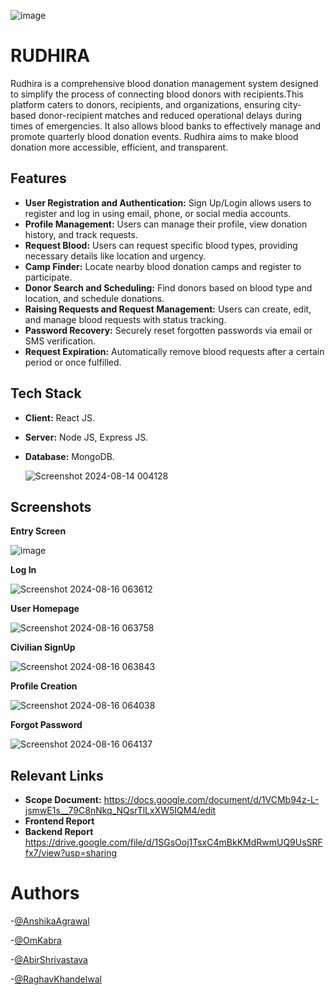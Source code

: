 ![image](https://github.com/user-attachments/assets/e6af3d35-79a6-4156-9dc4-afee1c711320)


# RUDHIRA
Rudhira is a comprehensive blood donation management system designed to simplify the process of connecting blood donors with recipients.This platform caters to donors, recipients, and organizations, ensuring city-based donor-recipient matches and reduced operational delays during times of emergencies. It also allows blood banks to effectively manage and promote quarterly blood donation events. Rudhira aims to make blood donation more accessible, efficient, and transparent.

## Features

- **User Registration and Authentication:** Sign Up/Login allows users to register and log in using email, phone, or social media accounts.
- **Profile Management:** Users can manage their profile, view donation history, and track requests.
- **Request Blood:** Users can request specific blood types, providing necessary details like location and urgency.
- **Camp Finder:** Locate nearby blood donation camps and register to participate.
- **Donor Search and Scheduling:**  Find donors based on blood type and location, and schedule donations.
- **Raising Requests and Request Management:**  Users can create, edit, and manage blood requests with status tracking.
- **Password Recovery:**  Securely reset forgotten passwords via email or SMS verification.
- **Request Expiration:** Automatically remove blood requests after a certain period or once fulfilled.

## Tech Stack

- **Client:** React JS.
- **Server:** Node JS, Express JS.
- **Database:** MongoDB.
  
  ![Screenshot 2024-08-14 004128](https://github.com/user-attachments/assets/4bb2059c-29d7-4ff1-afc9-6fd5b45737a7)


## Screenshots
**Entry Screen**

![image](https://github.com/user-attachments/assets/62beca19-8cba-4613-b59e-2c46188caa5c)

**Log In**

![Screenshot 2024-08-16 063612](https://github.com/user-attachments/assets/7c1171b2-ae6d-4c79-b198-56b37d3ebb3c)


**User Homepage**

![Screenshot 2024-08-16 063758](https://github.com/user-attachments/assets/44ba1348-513c-43d2-bc9b-e4567f8e784e)


**Civilian SignUp**

![Screenshot 2024-08-16 063843](https://github.com/user-attachments/assets/563cba99-368d-47ba-807c-c15db08fc92f)


**Profile Creation**

![Screenshot 2024-08-16 064038](https://github.com/user-attachments/assets/ddd76cd4-e428-44bc-a1b2-2c3960008709)


**Forgot Password**

![Screenshot 2024-08-16 064137](https://github.com/user-attachments/assets/35b39ac6-54cf-463a-9787-8c46b5f34d09)







## Relevant Links

- **Scope Document:** https://docs.google.com/document/d/1VCMb94z-L-jsmwE1s__79C8nNkq_NQsrTlLxXW5IQM4/edit
- **Frontend Report**  
- **Backend Report**  https://drive.google.com/file/d/1SGsOoj1TsxC4mBkKMdRwmUQ9UsSRFfx7/view?usp=sharing

# Authors
-[@AnshikaAgrawal](https://github.com/agrawalanshika7)

-[@OmKabra](https://github.com/Omkabra)

-[@AbirShrivastava](https://github.com/ABSH2912)

-[@RaghavKhandelwal](https://github.com/Raghav2806)


